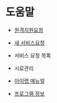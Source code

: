 # 도움말

* [원격지원요청](010도움말/원격지원요청.md)

* [새 서비스요청](010도움말/새서비스요청.md)

* 서비스 요청 목록

* 시료관리

* [아이랩 매뉴얼](010도움말/아이랩매뉴얼.md)

* [프로그램 정보](010도움말/프로그램정보.md)